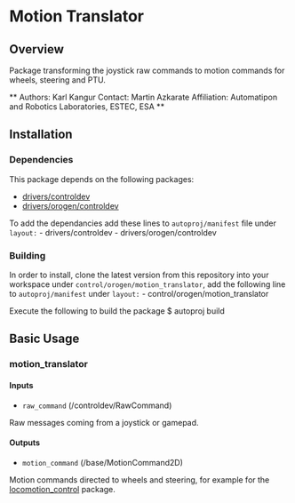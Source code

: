 # Motion Translator

## Overview

Package transforming the joystick raw commands to motion commands for wheels, steering and PTU.

**
Authors: Karl Kangur
Contact: Martin Azkarate
Affiliation: Automatipon and Robotics Laboratories, ESTEC, ESA
**

## Installation

### Dependencies

This package depends on the following packages:

* [drivers/controldev](https://github.com/rock-drivers/drivers-controldev)
* [drivers/orogen/controldev](https://github.com/rock-drivers/drivers-orogen-controldev)

To add the dependancies add these lines to `autoproj/manifest` file under `layout:`
    - drivers/controldev
    - drivers/orogen/controldev

### Building

In order to install, clone the latest version from this repository into your workspace under `control/orogen/motion_translator`, add the following line to `autoproj/manifest` under `layout:`
    - control/orogen/motion_translator

Execute the following to build the package
    $ autoproj build

## Basic Usage

### motion_translator

#### Inputs

* `raw_command` (/controldev/RawCommand)

Raw messages coming from a joystick or gamepad.

#### Outputs

* `motion_command` (/base/MotionCommand2D)

Motion commands directed to wheels and steering, for example for the [locomotion_control](https://github.com/hdpr-rover/control-orogen-locomotion_control) package.

